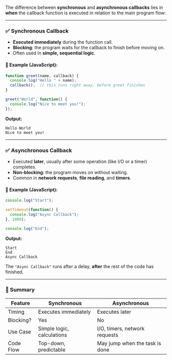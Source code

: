 The difference between **synchronous** and **asynchronous callbacks** lies in **when** the callback function is executed in relation to the main program flow:

---

### ✅ **Synchronous Callback**

* **Executed immediately** during the function call.
* **Blocking**: the program waits for the callback to finish before moving on.
* Often used in **simple, sequential logic**.

#### 🔧 Example (JavaScript):

```javascript
function greet(name, callback) {
  console.log("Hello " + name);
  callback();  // this runs right away, before greet finishes
}

greet("World", function() {
  console.log("Nice to meet you!");
});
```

**Output:**

```
Hello World
Nice to meet you!
```

---

### ✅ **Asynchronous Callback**

* Executed **later**, usually after some operation (like I/O or a timer) completes.
* **Non-blocking**: the program moves on without waiting.
* Common in **network requests**, **file reading**, and **timers**.

#### 🔧 Example (JavaScript):

```javascript
console.log("Start");

setTimeout(function() {
  console.log("Async Callback");
}, 1000);

console.log("End");
```

**Output:**

```
Start
End
Async Callback
```

The `"Async Callback"` runs after a delay, **after** the rest of the code has finished.

---

### 🧠 Summary

| Feature   | Synchronous                | Asynchronous                   |
| --------- | -------------------------- | ------------------------------ |
| Timing    | Executes immediately       | Executes later                 |
| Blocking? | Yes                        | No                             |
| Use Case  | Simple logic, calculations | I/O, timers, network requests  |
| Code Flow | Top-down, predictable      | May jump when the task is done |


